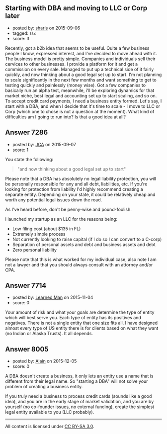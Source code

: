 ## Starting with DBA and moving to LLC or Corp later

- posted by: [sharls](https://stackexchange.com/users/2916209/sharls) on 2015-09-06
- tagged: `llc`
- score: 3

Recently, got a b2b idea that seems to be useful. Quite a few business people I know, expressed interest, and I've decided to move ahead with it. The business model is pretty simple. Companies and individuals sell their cervices to other businesses. I provide a platform for it and get a commission on every sale. Managed to put up a technical side of it fairly quickly, and now thinking about a good legal set up to start. I'm not planning to scale significantly in the next few months and want something to get to testing quickly and painlessly (money wise). Got a few companies to basically run an alpha test, meanwhile, i'll be exploring dynamics for that market niche, best legal and accounting set up to start scaling, and so on. To accept credit card payments, I need a business entity formed. Let's say, I start with a DBA, and when I decide that it's time to scale - I move to LLC or Corp (which one to chose is not a question at the moment). What kind of difficulties am I going to run into? Is that a good idea at all?


## Answer 7286

- posted by: [JCA](https://stackexchange.com/users/6822638/jca) on 2015-09-07
- score: 1

You state the following: 

> "and now thinking about a good legal set up to start"

Please note that a DBA has absolutely no legal liability protection, you will be personally responsible for any and all debt, liabilities, etc. If you're looking for protection from liability I'd highly recommend creating a separate entity. Depending on your state, it could be relatively cheap and worth any potential legal issues down the road.

As I've heard before, don't be penny-wise and pound-foolish.

I launched my startup as an LLC for the reasons being: 

 - Low filing cost (about $135 in FL)
 - Extremely simple process
 - Not currently looking to raise capital (if I do so I can convert to a C-corp)
 - Separation of personal assets and debt and business assets and debt
 - Zero personal liability

Please note that this is what worked for my individual case, also note I am not a lawyer and that you should always consult with an attorney and/or CPA.


## Answer 7714

- posted by: [Learned Man](https://stackexchange.com/users/7236940/learned-man) on 2015-11-04
- score: 0

Your amount of risk and what your goals are determine the type of entity which will best serve you. Each type of entity has its positives and negatives. There is not a single entity that one size fits all. I have designed almost every type of US entity there is for clients based on what they want (no Indian or Alaska Trusts). It all depends.


## Answer 8005

- posted by: [Alain](https://stackexchange.com/users/21866/alain) on 2015-12-05
- score: 0

A DBA doesn't create a business, it only lets an entity use a name that is different from their legal name. So "starting a DBA" will not solve your problem of creating a business entity.

If you truly need a business to process credit cards (sounds like a good idea), and you are in the early stage of market validation, and you are by yourself (no co-founder issues, no external funding), create the simplest legal entity available to you (LLC probably).



---

All content is licensed under [CC BY-SA 3.0](https://creativecommons.org/licenses/by-sa/3.0/).
